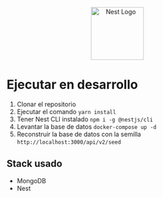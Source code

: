 <p align="center">
  <a href="http://nestjs.com/" target="blank"><img src="https://nestjs.com/img/logo-small.svg" width="120" alt="Nest Logo" /></a>
</p>

# Ejecutar en desarrollo

1. Clonar el repositorio
2. Ejecutar el comando
   `yarn install`
3. Tener Nest CLI instalado
   `npm i -g @nestjs/cli`
4. Levantar la base de datos
   `docker-compose up -d`
5. Reconstruir la base de datos con la semilla
   `http://localhost:3000/api/v2/seed`

## Stack usado

- MongoDB
- Nest
